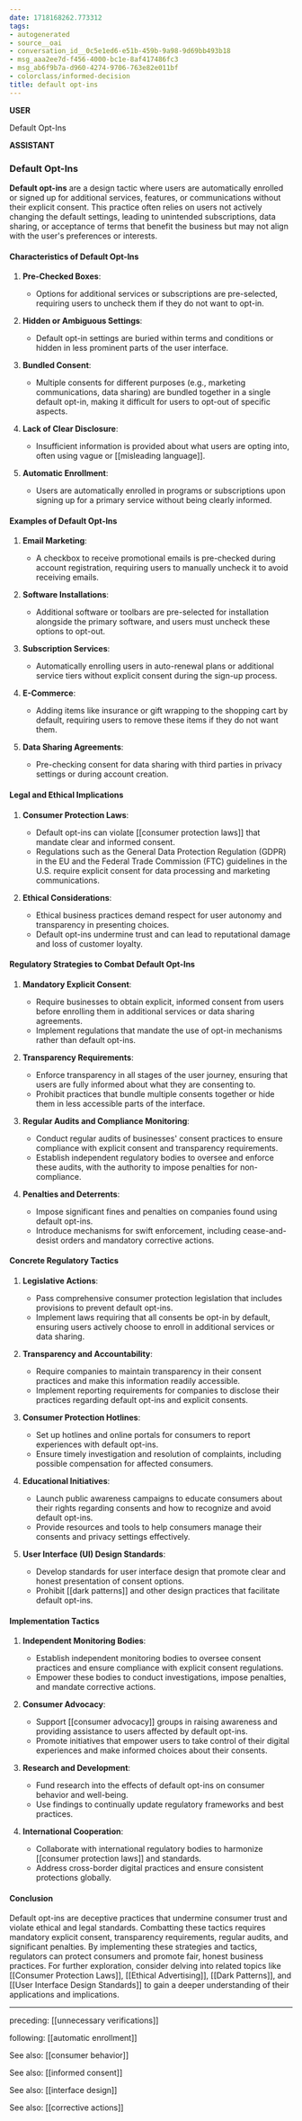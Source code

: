```yaml
---
date: 1718168262.773312
tags:
- autogenerated
- source__oai
- conversation_id__0c5e1ed6-e51b-459b-9a98-9d69bb493b18
- msg_aaa2ee7d-f456-4000-bc1e-8af417486fc3
- msg_ab6f9b7a-d960-4274-9706-763e82e011bf
- colorclass/informed-decision
title: default opt-ins
---
```


**USER**

Default Opt-Ins


**ASSISTANT**

### Default Opt-Ins

**Default opt-ins** are a design tactic where users are automatically enrolled or signed up for additional services, features, or communications without their explicit consent. This practice often relies on users not actively changing the default settings, leading to unintended subscriptions, data sharing, or acceptance of terms that benefit the business but may not align with the user's preferences or interests.

#### Characteristics of Default Opt-Ins

1. **Pre-Checked Boxes**:
   - Options for additional services or subscriptions are pre-selected, requiring users to uncheck them if they do not want to opt-in.
   
2. **Hidden or Ambiguous Settings**:
   - Default opt-in settings are buried within terms and conditions or hidden in less prominent parts of the user interface.
   
3. **Bundled Consent**:
   - Multiple consents for different purposes (e.g., marketing communications, data sharing) are bundled together in a single default opt-in, making it difficult for users to opt-out of specific aspects.

4. **Lack of Clear Disclosure**:
   - Insufficient information is provided about what users are opting into, often using vague or [[misleading language]].

5. **Automatic Enrollment**:
   - Users are automatically enrolled in programs or subscriptions upon signing up for a primary service without being clearly informed.

#### Examples of Default Opt-Ins

1. **Email Marketing**:
   - A checkbox to receive promotional emails is pre-checked during account registration, requiring users to manually uncheck it to avoid receiving emails.

2. **Software Installations**:
   - Additional software or toolbars are pre-selected for installation alongside the primary software, and users must uncheck these options to opt-out.

3. **Subscription Services**:
   - Automatically enrolling users in auto-renewal plans or additional service tiers without explicit consent during the sign-up process.

4. **E-Commerce**:
   - Adding items like insurance or gift wrapping to the shopping cart by default, requiring users to remove these items if they do not want them.

5. **Data Sharing Agreements**:
   - Pre-checking consent for data sharing with third parties in privacy settings or during account creation.

#### Legal and Ethical Implications

1. **Consumer Protection Laws**:
   - Default opt-ins can violate [[consumer protection laws]] that mandate clear and informed consent.
   - Regulations such as the General Data Protection Regulation (GDPR) in the EU and the Federal Trade Commission (FTC) guidelines in the U.S. require explicit consent for data processing and marketing communications.

2. **Ethical Considerations**:
   - Ethical business practices demand respect for user autonomy and transparency in presenting choices.
   - Default opt-ins undermine trust and can lead to reputational damage and loss of customer loyalty.

#### Regulatory Strategies to Combat Default Opt-Ins

1. **Mandatory Explicit Consent**:
   - Require businesses to obtain explicit, informed consent from users before enrolling them in additional services or data sharing agreements.
   - Implement regulations that mandate the use of opt-in mechanisms rather than default opt-ins.

2. **Transparency Requirements**:
   - Enforce transparency in all stages of the user journey, ensuring that users are fully informed about what they are consenting to.
   - Prohibit practices that bundle multiple consents together or hide them in less accessible parts of the interface.

3. **Regular Audits and Compliance Monitoring**:
   - Conduct regular audits of businesses' consent practices to ensure compliance with explicit consent and transparency requirements.
   - Establish independent regulatory bodies to oversee and enforce these audits, with the authority to impose penalties for non-compliance.

4. **Penalties and Deterrents**:
   - Impose significant fines and penalties on companies found using default opt-ins.
   - Introduce mechanisms for swift enforcement, including cease-and-desist orders and mandatory corrective actions.

#### Concrete Regulatory Tactics

1. **Legislative Actions**:
   - Pass comprehensive consumer protection legislation that includes provisions to prevent default opt-ins.
   - Implement laws requiring that all consents be opt-in by default, ensuring users actively choose to enroll in additional services or data sharing.

2. **Transparency and Accountability**:
   - Require companies to maintain transparency in their consent practices and make this information readily accessible.
   - Implement reporting requirements for companies to disclose their practices regarding default opt-ins and explicit consents.

3. **Consumer Protection Hotlines**:
   - Set up hotlines and online portals for consumers to report experiences with default opt-ins.
   - Ensure timely investigation and resolution of complaints, including possible compensation for affected consumers.

4. **Educational Initiatives**:
   - Launch public awareness campaigns to educate consumers about their rights regarding consents and how to recognize and avoid default opt-ins.
   - Provide resources and tools to help consumers manage their consents and privacy settings effectively.

5. **User Interface (UI) Design Standards**:
   - Develop standards for user interface design that promote clear and honest presentation of consent options.
   - Prohibit [[dark patterns]] and other design practices that facilitate default opt-ins.

#### Implementation Tactics

1. **Independent Monitoring Bodies**:
   - Establish independent monitoring bodies to oversee consent practices and ensure compliance with explicit consent regulations.
   - Empower these bodies to conduct investigations, impose penalties, and mandate corrective actions.

2. **Consumer Advocacy**:
   - Support [[consumer advocacy]] groups in raising awareness and providing assistance to users affected by default opt-ins.
   - Promote initiatives that empower users to take control of their digital experiences and make informed choices about their consents.

3. **Research and Development**:
   - Fund research into the effects of default opt-ins on consumer behavior and well-being.
   - Use findings to continually update regulatory frameworks and best practices.

4. **International Cooperation**:
   - Collaborate with international regulatory bodies to harmonize [[consumer protection laws]] and standards.
   - Address cross-border digital practices and ensure consistent protections globally.

#### Conclusion

Default opt-ins are deceptive practices that undermine consumer trust and violate ethical and legal standards. Combatting these tactics requires mandatory explicit consent, transparency requirements, regular audits, and significant penalties. By implementing these strategies and tactics, regulators can protect consumers and promote fair, honest business practices. For further exploration, consider delving into related topics like [[Consumer Protection Laws]], [[Ethical Advertising]], [[Dark Patterns]], and [[User Interface Design Standards]] to gain a deeper understanding of their applications and implications.


---

preceding: [[unnecessary verifications]]  


following: [[automatic enrollment]]

See also: [[consumer behavior]]


See also: [[informed consent]]


See also: [[interface design]]


See also: [[corrective actions]]